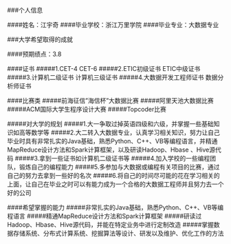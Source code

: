 ###个人信息

####姓名：江宇奇
####毕业学校：浙江万里学院
####毕业专业：大数据专业


###大学希望取得的成就

####预期绩点：3.8

####证书
#####1.CET-4      CET-6
#####2.ETIC初级证书                 ETIC中级证书
#####3.计算机二级证书               计算机三级证书
#####4.大数据开发工程师证书         数据分析师证书

####比赛类
#####前海征信”海信杯”大数据比赛
#####阿里天池大数据比赛
#####ACM国际大学生程序设计大赛
#####Topcoder比赛


#####对大学的规划
#####1.大一争取过掉英语四级和六级，并掌握一些基础知识如高等数学等
#####2.大二转入大数据专业，认真学习相关知识，努力让自己毕业时具有非常扎实的Java基础，熟悉Python、C++、VB等编程语言，并精通MapReduce设计方法和Spark计算框架，以及研读Hadoop、Hbase 、Hive源代码
#####3.拿到一些证书如计算机二级证书等
#####4.加入学校的一些编程团队，锻炼自己的编程能力
#####5.多参加与大数据或编程有关项目的比赛，通过自己的努力去拿到一些好的名次
#####6.将自己的时间尽可能的花在学习相关的上面，让自己在毕业之时可以有能力成为一个合格的大数据工程师并且努力去一个好的公司


####希望掌握的能力
#####非常扎实的Java基础，熟悉Python、C++、VB等编程语言
#####精通MapReduce设计方法和Spark计算框架
#####研读过Hadoop、Hbase、Hive源代码，并能在特定业务中进行定制改造
#####掌握数据存储系统、分布式计算系统、挖掘算法等设计、研发以及维护、优化工作的方法



